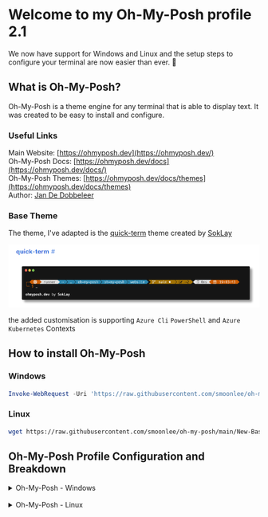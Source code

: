 


# Welcome to my Oh-My-Posh profile 2.1
We now have support for Windows and Linux and the setup steps to configure your terminal are now easier than ever. 🥳

## What is Oh-My-Posh?
Oh-My-Posh is a theme engine for any terminal that is able to display text. It was created to be easy to install and configure.

### Useful Links
Main Website: [https://ohmyposh.dev](https://ohmyposh.dev/) \
Oh-My-Posh Docs: [https://ohmyposh.dev/docs](https://ohmyposh.dev/docs/) \
Oh-My-Posh Themes: [https://ohmyposh.dev/docs/themes](https://ohmyposh.dev/docs/themes) \
Author: [Jan De Dobbeleer](https://twitter.com/JanDeDobbeleer)


### Base Theme 
The theme, I've adapted is the [quick-term](https://ohmyposh.dev/docs/themes#quick-term) theme created by [SokLay](https://github.com/soklaysam)

![Alt text](content/quick-term-default-profile.png)

the added customisation is supporting `Azure Cli` `PowerShell` and `Azure Kubernetes` Contexts

## How to install Oh-My-Posh
### Windows
``` PowerShell
Invoke-WebRequest -Uri 'https://raw.githubusercontent.com/smoonlee/oh-my-posh-profile/main/New-PsProfile.ps1' -OutFile $Temp\New-PsProfile.ps1
```
### Linux
``` bash
wget https://raw.githubusercontent.com/smoonlee/oh-my-posh/main/New-BashProfile.sh -O - | bash
```

## Oh-My-Posh Profile Configuration and Breakdown 
<details>
<summary> Oh-My-Posh - Windows </summary>

### Pre-requites Applications required: 
> Microsoft.WindowsTerminal \
> Microsoft.PowerShell \
> Microsoft.VisualStudioCode 
> 
<details>
<summary>Manual Installation of Packages</summary>

#### Microsoft.WindowsTerminal 
```
winget.exe install --exact --silent --id Microsoft.WindowsTerminal
```

#### Microsoft.PowerShell
```
winget.exe install --exact --silent --id Microsoft.PowerShell
```

#### Microsoft.VisualStudioCode
```
winget.exe install --exact --silent --id Microsoft.VisualStudioCode --scope machine
```
</details>

## New Computer Setup (Fresh OS Deployment)
During the setup of the PsProfile Script the following Packages will be installed on your local machine 

### Pre-requsite checks - winget modules (This will probably already be installed)
 - Microsoft.WindowsTerminal
 - Microsoft.PowerShell*
 - Microsoft.VisualStudioCode \
'*' If installed from winget it installs under `"C:\Program Files\PowerShell\7\pwsh.exe"`

### PowerShell Modules
 - PackageManagement [PowerShell 5.0]
 - PowerShellGet [PowerShell 5.0]
 - PSReadLine [PowerShell 5.0]
 - Pester [PowerShell 5.0]
 - Posh-Git [PowerShell 7.0] [PowerShell 5.0]
 - Terminal-Icons [PowerShell 7.0] [PowerShell 5.0]
 - Az [PowerShell 7.0] [PowerShell 5.0]

During the installation of the PowerShell Modules they are installed to the `"%PROGRAMFILES%\WindowsPowerShell\Modules"` \
this allows for cross-version module import from PowerShell 5.1 and PowerShell 7.0

### Winget Modules
 - JanDeDobbeleer.OhMyPosh
 - Git.Git
 - Github.Cli
 - Microsoft.AzureCLI
 - Microsoft.Azure.Kubelogin
 - Kubernetes.kubectl
 - Helm.Helm

### Nerd Font Installation
Obviously using Oh-My-Posh required a [Nerd Font](https://www.nerdfonts.com/font-downloads) of choice. \
For this setup script, my chosen font is: [CaskaydiaCove Nerd Font](https://github.com/ryanoasis/nerd-fonts/releases/download/v3.0.2/CascadiaCode.zip) \
Specially this ttf font style: `*CaskaydiaCoveNerdFont-Regular.ttf*`

For the VSCode Font Family settings you will want to use:
```
Consolas, 'Courier New', 'CaskaydiaCove Nerd Font'
```

### Installation Time

#### Download the zip file and extract 
```
Invoke-WebRequest -Uri "https://github.com/smoonlee/powershell_profile/archive/refs/heads/main.zip" -Outfile $([Environment]::GetFolderPath("Desktop"))\psprofile.zip
```

#### Extract Zip file
```
Expand-Archive -Path "$([Environment]::GetFolderPath("Desktop"))\psprofile.zip" -DestinationPath "$([Environment]::GetFolderPath("Desktop"))\psprofile"
```

```
Set-Location -Path "$([Environment]::GetFolderPath("Desktop"))\psprofile\powershell_profile-main"
```

#### Execute New-PsProfile Script
```
.\New-PsProfile.ps1
```

## PsProfile Reset 

### ⚠️ -  WARNING - What the Profile Reset removes 
During the Profile Reset, The cleanup script will remove the source PowerShell folders from your Documents folder and reset the Windows Terminal settings.json file.

 - PowerShell 7.0 \
    `%USERPROFILE%\Documents\PowerShell`

- PowerShell 5.1 \
    `%USERPROFILE%\Documents\WindowsPowershell`

- Windows Terminal (settings.json) \
    `%LOCALAPPDATA%\Packages\Microsoft.WindowsTerminal_8wekyb3d8bbwe\LocalState\settings.json`

#### Clone Github Repository
```
git clone https://github.com/smoonlee/powershell_profile.git
```

#### Enter Github Repository Folder
```
Set-Location -Path <path-to-git-clone-folder>
```

#### Execute PsProfile
```
New-PsProfile.ps1 -ResetProfile
```

### Windows Terminal Preview 

![windows-termianl-psprfile-example](content/windows-terminal-psprpfile-pwsh7.png)

...
</details>
<br>

<details>
<summary> Oh-My-Posh - Linux </summary>

### Install Oh-My-Posh on Linux


Update Local Packages and install Brew
```
sudo apt update && sudo apt install build-essential -y
(echo; echo 'eval "$(/home/linuxbrew/.linuxbrew/bin/brew shellenv)"') >> /home/smooney/.profile
/bin/bash -c "$(curl -fsSL https://raw.githubusercontent.com/Homebrew/install/HEAD/install.sh)"
```

Install Oh-My-Posh
```
brew install jandedobbeleer/oh-my-posh/oh-my-posh
```

Download Simon's Theme
```
wget https://raw.githubusercontent.com/smoonlee/oh-my-posh-profile/main/quick-term-smoon.omp.json -O $(brew --prefix oh-my-posh)/themes/quick-term-smoon.omp.json
```

Update Profile with Oh-My-Posh config

```
echo 'eval "$(oh-my-posh init bash --config $(brew --prefix oh-my-posh)/themes/quick-term-smoon.omp.json)"' >> /home/smooney/.profile
```
Close and reload the profile

```
. ~/.profile
```

## Configure Kubernetes Config File 

```
mkdir -p ~/.kube
```

```
ln -sf "/mnt/c/users/$UserName/.kube/config" ~/.kube/config
```

...
</details>